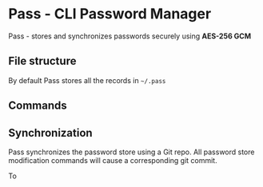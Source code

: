 
# Pass - CLI Password Manager

Pass - stores and synchronizes passwords securely using **AES-256 GCM**

## File structure

By default Pass stores all the records in `~/.pass`

## Commands

## Synchronization

Pass synchronizes the password store using a Git repo. All password store modification commands will cause a corresponding git commit.

To 
